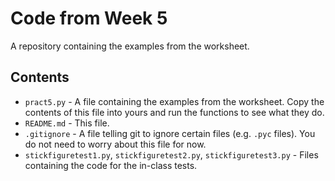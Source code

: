 # Code from Week 5

A repository containing the examples from the worksheet.

## Contents

- `pract5.py` - A file containing the examples from the worksheet.
  Copy the contents of this file into yours and run the functions to see what they do.
- `README.md` - This file.
- `.gitignore` - A file telling git to ignore certain files (e.g. `.pyc` files).
  You do not need to worry about this file for now.
- `stickfiguretest1.py`, `stickfiguretest2.py`, `stickfiguretest3.py` - Files containing the code for the in-class tests.
